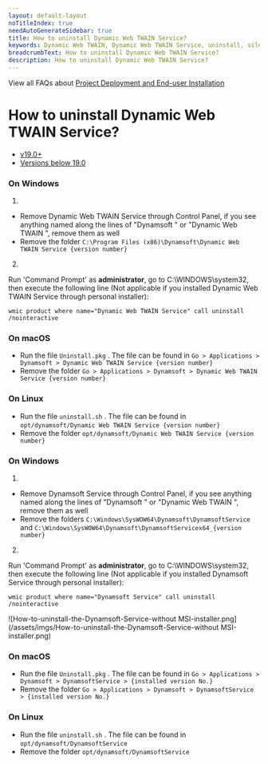 ```yaml
---
layout: default-layout
noTitleIndex: true
needAutoGenerateSidebar: true
title: How to uninstall Dynamic Web TWAIN Service?
keywords: Dynamic Web TWAIN, Dynamic Web TWAIN Service, uninstall, silently
breadcrumbText: How to uninstall Dynamic Web TWAIN Service?
description: How to uninstall Dynamic Web TWAIN Service?
---
```


View all FAQs about [Project Deployment and End-user Installation](
https://www.dynamsoft.com/web-twain/docs/faq/#project-deployment-and-end-user-installation)

# How to uninstall Dynamic Web TWAIN Service?

<div class="multi-panel-switching-prefix"></div>

- [v19.0+](#19plus)
- [Versions below 19.0](#19min)

<div class="multi-panel-start"></div>

### On Windows

1. 
* Remove Dynamic Web TWAIN Service through Control Panel, if you see anything named along the lines of "Dynamsoft " or "Dynamic Web TWAIN ", remove them as well
* Remove the folder `C:\Program Files (x86)\Dynamsoft\Dynamic Web TWAIN Service {version number}`

2. 
Run 'Command Prompt' as **administrator**, go to C:\WINDOWS\system32, then execute the following line (Not applicable if you installed Dynamic Web TWAIN Service through personal installer):

``` shell
wmic product where name="Dynamic Web TWAIN Service" call uninstall /nointeractive
```

### On macOS

* Run the file `Uninstall.pkg` . The file can be found in `Go > Applications > Dynamsoft > Dynamic Web TWAIN Service {version number}`
* Remove the folder `Go > Applications > Dynamsoft > Dynamic Web TWAIN Service {version number}`

### On Linux

* Run the file `uninstall.sh` . The file can be found in `opt/dynamsoft/Dynamic Web TWAIN Service {version number}`
* Remove the folder `opt/dynamsoft/Dynamic Web TWAIN Service {version number}`

<div class="multi-panel-end"></div>

<div class="multi-panel-start"></div>

### On Windows

1. 
* Remove Dynamsoft Service through Control Panel, if you see anything named along the lines of "Dynamsoft " or "Dynamic Web TWAIN ", remove them as well
* Remove the folders `C:\Windows\SysWOW64\Dynamsoft\DynamsoftService` and `C:\Windows\SysWOW64\Dynamsoft\DynamsoftServicex64_{version number}`

2. 
Run 'Command Prompt' as **administrator**, go to C:\WINDOWS\system32, then execute the following line (Not applicable if you installed Dynamsoft Service through personal installer):

``` shell
wmic product where name="Dynamsoft Service" call uninstall /nointeractive
```

![How-to-uninstall-the-Dynamsoft-Service-without MSI-installer.png](/assets/imgs/How-to-uninstall-the-Dynamsoft-Service-without MSI-installer.png)

### On macOS

* Run the file `Uninstall.pkg` . The file can be found in `Go > Applications > Dynamsoft > DynamsoftService > {installed version No.}`
* Remove the folder `Go > Applications > Dynamsoft > DynamsoftService > {installed version No.}`

### On Linux

* Run the file `uninstall.sh` . The file can be found in `opt/dynamsoft/DynamsoftService`
* Remove the folder `opt/dynamsoft/DynamsoftService`

<div class="multi-panel-end"></div>

<div class="multi-panel-switching-end"></div>